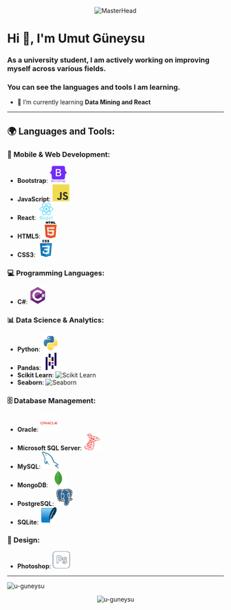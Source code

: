 <p align="center">
  <img src="https://media1.tenor.com/m/W9_8dfFmyr0AAAAd/pixel-game.gif" alt="MasterHead" style="width: 700px ;height: 300px;"/>
</p>

# Hi 👋, I'm Umut Güneysu
### As a university student, I am actively working on improving myself across various fields.
### You can see the languages ​​and tools I am learning.

- 🌱 I’m currently learning **Data Mining and React**

---

## 🌍 **Languages and Tools**:

### 🚀 **Mobile & Web Development:**
- **Bootstrap**: <img src="https://raw.githubusercontent.com/devicons/devicon/master/icons/bootstrap/bootstrap-plain-wordmark.svg" width="40" height="40" alt="Bootstrap"/> 
- **JavaScript**: <img src="https://raw.githubusercontent.com/devicons/devicon/master/icons/javascript/javascript-original.svg" width="40" height="40" alt="JavaScript"/> 
- **React**: <img src="https://raw.githubusercontent.com/devicons/devicon/master/icons/react/react-original-wordmark.svg" width="40" height="40" alt="React"/> 
- **HTML5**: <img src="https://raw.githubusercontent.com/devicons/devicon/master/icons/html5/html5-original-wordmark.svg" width="40" height="40" alt="HTML5"/> 
- **CSS3**: <img src="https://raw.githubusercontent.com/devicons/devicon/master/icons/css3/css3-original-wordmark.svg" width="40" height="40" alt="CSS3"/> 

### 💻 **Programming Languages:**
- **C#**: <img src="https://raw.githubusercontent.com/devicons/devicon/master/icons/csharp/csharp-original.svg" width="40" height="40" alt="C#"/> 

### 📊 **Data Science & Analytics:**
- **Python**: <img src="https://raw.githubusercontent.com/devicons/devicon/master/icons/python/python-original.svg" width="40" height="40" alt="Python"/> 
- **Pandas**: <img src="https://raw.githubusercontent.com/devicons/devicon/2ae2a900d2f041da66e950e4d48052658d850630/icons/pandas/pandas-original.svg" width="40" height="40" alt="Pandas"/>
- **Scikit Learn**: <img src="https://upload.wikimedia.org/wikipedia/commons/0/05/Scikit_learn_logo_small.svg" width="40" height="40" alt="Scikit Learn"/>
- **Seaborn**: <img src="https://seaborn.pydata.org/_images/logo-mark-lightbg.svg" width="40" height="40" alt="Seaborn"/>

### 🗄️ **Database Management:**
- **Oracle**: <img src="https://raw.githubusercontent.com/devicons/devicon/master/icons/oracle/oracle-original.svg" width="40" height="40" alt="Oracle"/>
- **Microsoft SQL Server**: <img src="https://raw.githubusercontent.com/devicons/devicon/master/icons/microsoftsqlserver/microsoftsqlserver-plain.svg" width="40" height="40" alt="SQL Server"/>
- **MySQL**: <img src="https://raw.githubusercontent.com/devicons/devicon/master/icons/mysql/mysql-original.svg" width="40" height="40" alt="MySQL"/>
- **MongoDB**: <img src="https://raw.githubusercontent.com/devicons/devicon/master/icons/mongodb/mongodb-original.svg" width="40" height="40" alt="MongoDB"/>
- **PostgreSQL**: <img src="https://raw.githubusercontent.com/devicons/devicon/master/icons/postgresql/postgresql-original.svg" width="40" height="40" alt="PostgreSQL"/>
- **SQLite**: <img src="https://raw.githubusercontent.com/devicons/devicon/master/icons/sqlite/sqlite-original.svg" width="40" height="40" alt="SQLite"/>

### 🎨 **Design:**
- **Photoshop**: <img src="https://raw.githubusercontent.com/devicons/devicon/master/icons/photoshop/photoshop-line.svg" width="40" height="40" alt="Photoshop"/> 

---

<p align="left"> <img src="https://komarev.com/ghpvc/?username=u-guneysu&label=Profile%20views&color=0e75b6&style=flat" alt="u-guneysu" /> </p>

<p align="center">
  <img src="https://github-readme-stats.vercel.app/api?username=u-guneysu&show_icons=true&locale=en" alt="u-guneysu" />
</p>
